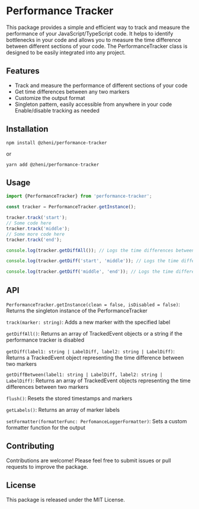 # Performance Tracker

This package provides a simple and efficient way to track and measure the performance of your JavaScript/TypeScript code. It helps to identify bottlenecks in your code and allows you to measure the time difference between different sections of your code. The PerformanceTracker class is designed to be easily integrated into any project.

## Features

- Track and measure the performance of different sections of your code
- Get time differences between any two markers
- Customize the output format
- Singleton pattern, easily accessible from anywhere in your code
  Enable/disable tracking as needed

## Installation

```
npm install @zheni/performance-tracker
```

or

```
yarn add @zheni/performance-tracker
```

## Usage

```ts
import {PerformanceTracker} from 'performance-tracker';

const tracker = PerformanceTracker.getInstance();

tracker.track('start');
// Some code here
tracker.track('middle');
// Some more code here
tracker.track('end');

console.log(tracker.getDiffAll()); // Logs the time differences between all tracked markers

console.log(tracker.getDiff('start', 'middle')); // Logs the time difference between 'start' and 'middle' markers

console.log(tracker.getDiff('middle', 'end')); // Logs the time difference between 'middle' and 'end' markers
```

## API

`PerformanceTracker.getInstance(clean = false, isDisabled = false)`: Returns the singleton instance of the PerformanceTracker

`track(marker: string)`: Adds a new marker with the specified label

`getDiffAll()`: Returns an array of TrackedEvent objects or a string if the performance tracker is disabled

`getDiff(label1: string | LabelDiff, label2: string | LabelDiff)`: Returns a TrackedEvent object representing the time difference between two markers

`getDiffBetween(label1: string | LabelDiff, label2: string | LabelDiff)`: Returns an array of TrackedEvent objects representing the time differences between two markers

`flush()`: Resets the stored timestamps and markers

`getLabels()`: Returns an array of marker labels

`setFormatter(formatterFunc: PerfomanceLoggerFormatter)`: Sets a custom formatter function for the output

## Contributing

Contributions are welcome! Please feel free to submit issues or pull requests to improve the package.

## License

This package is released under the MIT License.
